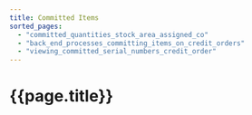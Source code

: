 ```yaml
---
title: Committed Items
sorted_pages:
  - "committed_quantities_stock_area_assigned_co"
  - "back_end_processes_committing_items_on_credit_orders"
  - "viewing_committed_serial_numbers_credit_order"
---
```

# {{page.title}}
